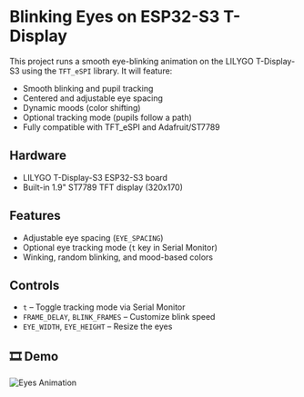 # Blinking Eyes on ESP32-S3 T-Display

This project runs a smooth eye-blinking animation on the LILYGO T-Display-S3 using the `TFT_eSPI` library. It will feature: 

- Smooth blinking and pupil tracking
- Centered and adjustable eye spacing
- Dynamic moods (color shifting)
- Optional tracking mode (pupils follow a path)
- Fully compatible with TFT_eSPI and Adafruit/ST7789

## Hardware
- LILYGO T-Display-S3 ESP32-S3 board
- Built-in 1.9" ST7789 TFT display (320x170)

##  Features
- Adjustable eye spacing (`EYE_SPACING`) 
- Optional eye tracking mode (`t` key in Serial Monitor)
- Winking, random blinking, and mood-based colors

## Controls
- `t` – Toggle tracking mode via Serial Monitor
- `FRAME_DELAY`, `BLINK_FRAMES` – Customize blink speed
- `EYE_WIDTH`, `EYE_HEIGHT` – Resize the eyes

## 🎞️ Demo

![Eyes Animation](eyes_move.gif)

